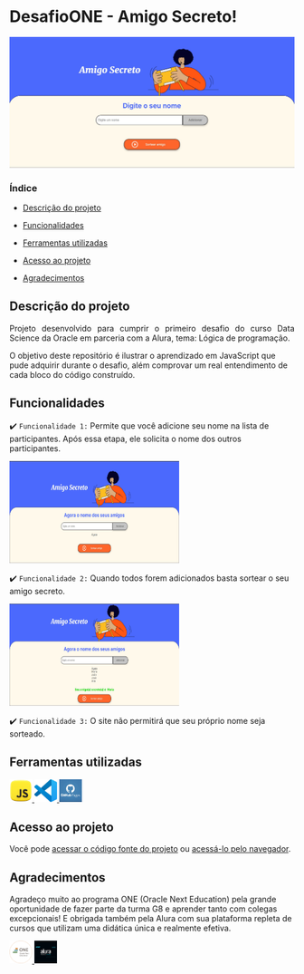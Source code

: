 # DesafioONE - Amigo Secreto!

![Tela inicial](https://github.com/AgataAraujo-dev/desafioONE-amigoSecreto/blob/b511e256a34a8302322cebe23039ff4c92e997a3/challenge-amigo-secreto_pt-main/assets/amgSecreto.jpg)

### Índice 

- [Descrição do projeto](#descrição-do-projeto)

- [Funcionalidades](#funcionalidades)

- [Ferramentas utilizadas](#ferramentas-utilizadas)

- [Acesso ao projeto](#acesso-ao-projeto)

- [Agradecimentos](#agradecimentos)


## Descrição do projeto 

<p align="justify">
 Projeto desenvolvido para cumprir o primeiro desafio do curso Data Science da Oracle em parceria com a Alura, tema: Lógica de programação.

O objetivo deste repositório é ilustrar o aprendizado em JavaScript que pude adquirir durante o desafio, além comprovar um real entendimento de cada bloco do código construído.

</p>

## Funcionalidades

:heavy_check_mark: `Funcionalidade 1:` Permite que você adicione seu nome na lista de participantes. Após essa etapa, ele solicita o nome dos outros participantes.

<a> <img src="https://github.com/AgataAraujo-dev/desafioONE-amigoSecreto/blob/9fd2ecb220a742cdb7a8da3b147081b5fb30152c/challenge-amigo-secreto_pt-main/assets/amgSecreto2.jpg" alt="pagina muda o título para solicitar nome dos amigos" width="300" height="180"/> </a>

:heavy_check_mark: `Funcionalidade 2:` Quando todos forem adicionados basta sortear o seu amigo secreto.

<a> <img src="https://github.com/AgataAraujo-dev/desafioONE-amigoSecreto/blob/d4e2728f5163621f69f66945003eb8629bf35b92/challenge-amigo-secreto_pt-main/assets/amgSecreto3.jpg" alt="Sorteio Realizado" width="300" height="180"/> </a>

:heavy_check_mark: `Funcionalidade 3:` O site não permitirá que seu próprio nome seja sorteado.


###

## Ferramentas utilizadas

<a href="https://developer.mozilla.org/pt-BR/docs/Web/JavaScript" target="_blank"> <img src="https://github.com/AgataAraujo-dev/game_numeroSecreto/blob/d11b5ddb5ce7369d08fd0b30b43e0aaca4e6b54f/iconJS.jpeg" alt="JavaScript" width="40" height="40"/> </a>
<a href="https://code.visualstudio.com/" target="_blank"> <img src="https://github.com/AgataAraujo-dev/game_numeroSecreto/blob/d11b5ddb5ce7369d08fd0b30b43e0aaca4e6b54f/iconVSCode.jpeg" alt="VS Code" width="40" height="40"/> </a>
<a href="https://pages.github.com/" target="_blank"> <img src="https://github.com/AgataAraujo-dev/desafioONE-amigoSecreto/blob/9fd2ecb220a742cdb7a8da3b147081b5fb30152c/challenge-amigo-secreto_pt-main/assets/github-pages.jpeg" alt="GitHub Pages" width="40" height="40"/> </a>

###

## Acesso ao projeto

Você pode [acessar o código fonte do projeto](https://github.com/AgataAraujo-dev/desafioONE-amigoSecreto) ou [acessá-lo pelo navegador]().

###

## Agradecimentos

Agradeço muito ao programa ONE (Oracle Next Education) pela grande oportunidade de fazer parte da turma G8 e aprender tanto com colegas excepcionais! E obrigada também pela Alura com sua plataforma repleta de cursos que utilizam uma didática única e realmente efetiva.

<a href="https://www.oracle.com/br/education/oracle-next-education/" target="_blank"> <img src="https://github.com/AgataAraujo-dev/game_numeroSecreto/blob/3956f1e290574c815f4fd1e033f4f66a14355064/one_logo.png" alt="ONE - Oracle Next Education" width="40" height="40"/> </a>
<a href="https://www.alura.com.br/" target="_blank"> <img src="https://github.com/AgataAraujo-dev/game_numeroSecreto/blob/3956f1e290574c815f4fd1e033f4f66a14355064/alura_logo.png" alt="Alura" width="40" height="40"/> </a>
